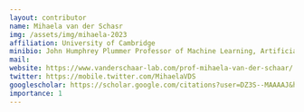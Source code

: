 ```yaml
---
layout: contributor
name: Mihaela van der Schasr
img: /assets/img/mihaela-2023
affiliation: University of Cambridge
minibio: John Humphrey Plummer Professor of Machine Learning, Artificial Intelligence and Medicine at the University of Cambridge and a Fellow at The Alan Turing Institute
mail: 
website: https://www.vanderschaar-lab.com/prof-mihaela-van-der-schaar/
twitter: https://mobile.twitter.com/MihaelaVDS
googlescholar: https://scholar.google.com/citations?user=DZ3S--MAAAAJ&hl=en
importance: 1
---
```

